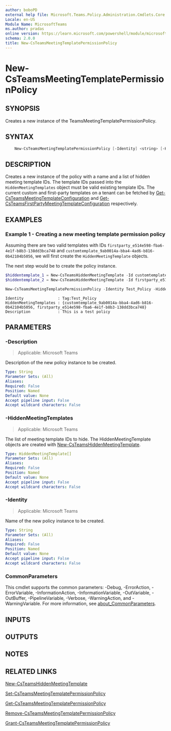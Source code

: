 ```yaml
---
author: boboPD
external help file: Microsoft.Teams.Policy.Administration.Cmdlets.Core.dll-Help.xml
Locale: en-US
Module Name: MicrosoftTeams
ms.author: pradas
online version: https://learn.microsoft.com/powershell/module/microsoftteams/New-CsTeamsMeetingTemplatePermissionPolicy
schema: 2.0.0
title: New-CsTeamsMeetingTemplatePermissionPolicy
---
```


# New-CsTeamsMeetingTemplatePermissionPolicy

## SYNOPSIS
Creates a new instance of the TeamsMeetingTemplatePermissionPolicy.

## SYNTAX

```powershell
    New-CsTeamsMeetingTemplatePermissionPolicy [-Identity] <string> [-HiddenMeetingTemplates<PSListModifier[HiddenMeetingTemplate]>] [-Description <string>] [-Force] [-WhatIf] [-Confirm] [<CommonParameters>]
```

## DESCRIPTION
Creates a new instance of the policy with a name and a list of hidden meeting template IDs. The template IDs passed into the `HiddenMeetingTemplates` object must be valid existing template IDs. The current custom and first-party templates on a tenant can be fetched by [Get-CsTeamsMeetingTemplateConfiguration](https://learn.microsoft.com/powershell/module/microsoftteams/get-csteamsmeetingtemplateconfiguration) and [Get-CsTeamsFirstPartyMeetingTemplateConfiguration](https://learn.microsoft.com/powershell/module/microsoftteams/get-csteamsfirstpartymeetingtemplateconfiguration) respectively.

## EXAMPLES

### Example 1 - Creating a new meeting template permission policy

Assuming there are two valid templates with IDs `firstparty_e514e598-fba6-4e1f-b8b3-138dd3bca748` and `customtemplate_9ab0014a-bba4-4ad6-b816-0b42104b5056`, we will first create the `HiddenMeetingTemplate` objects.

The next step would be to create the policy instance.
```powershell
$hiddentemplate_1 = New-CsTeamsHiddenMeetingTemplate -Id customtemplate_9ab0014a-bba4-4ad6-b816-0b42104b5056
$hiddentemplate_2 = New-CsTeamsHiddenMeetingTemplate -Id firstparty_e514e598-fba6-4e1f-b8b3-138dd3bca748

New-CsTeamsMeetingTemplatePermissionPolicy -Identity Test_Policy -HiddenMeetingTemplates @($hiddentemplate_1, $hiddentemplate_2) -Description "This is a test policy"
```

```output
Identity               : Tag:Test_Policy
HiddenMeetingTemplates : {customtemplate_9ab0014a-bba4-4ad6-b816-0b42104b5056, firstparty_e514e598-fba6-4e1f-b8b3-138dd3bca748}
Description            : This is a test policy
```

## PARAMETERS

### -Description

> Applicable: Microsoft Teams

Description of the new policy instance to be created.

```yaml
Type: String
Parameter Sets: (All)
Aliases:
Required: False
Position: Named
Default value: None
Accept pipeline input: False
Accept wildcard characters: False
```

### -HiddenMeetingTemplates

> Applicable: Microsoft Teams

The list of meeting template IDs to hide.
The HiddenMeetingTemplate objects are created with [New-CsTeamsHiddenMeetingTemplate](https://learn.microsoft.com/powershell/module/microsoftteams/new-csteamshiddenmeetingtemplate).

```yaml
Type: HiddenMeetingTemplate[]
Parameter Sets: (All)
Aliases:
Required: False
Position: Named
Default value: None
Accept pipeline input: False
Accept wildcard characters: False
```

### -Identity

> Applicable: Microsoft Teams

Name of the new policy instance to be created.

```yaml
Type: String
Parameter Sets: (All)
Aliases:
Required: False
Position: Named
Default value: None
Accept pipeline input: False
Accept wildcard characters: False
```

### CommonParameters
This cmdlet supports the common parameters: -Debug, -ErrorAction, -ErrorVariable, -InformationAction, -InformationVariable, -OutVariable, -OutBuffer, -PipelineVariable, -Verbose, -WarningAction, and -WarningVariable. For more information, see [about_CommonParameters](https://go.microsoft.com/fwlink/?LinkID=113216).

## INPUTS

## OUTPUTS

## NOTES

## RELATED LINKS
[New-CsTeamsHiddenMeetingTemplate](https://learn.microsoft.com/powershell/module/microsoftteams/new-csteamshiddenmeetingtemplate)

[Set-CsTeamsMeetingTemplatePermissionPolicy](https://learn.microsoft.com/powershell/module/microsoftteams/set-csteamsmeetingtemplatepermissionpolicy)

[Get-CsTeamsMeetingTemplatePermissionPolicy](https://learn.microsoft.com/powershell/module/microsoftteams/get-csteamsmeetingtemplatepermissionpolicy)

[Remove-CsTeamsMeetingTemplatePermissionPolicy](https://learn.microsoft.com/powershell/module/microsoftteams/remove-csteamsmeetingtemplatepermissionpolicy)

[Grant-CsTeamsMeetingTemplatePermissionPolicy](https://learn.microsoft.com/powershell/module/microsoftteams/grant-csteamsmeetingtemplatepermissionpolicy)
